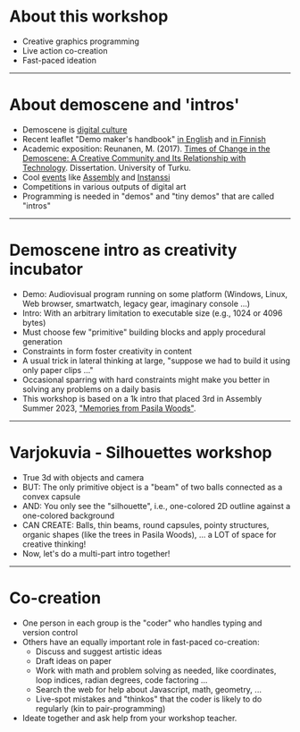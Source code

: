 <!-- Process this using some Mardown-to-slides tool -->

# About this workshop

- Creative graphics programming
- Live action co-creation
- Fast-paced ideation

---

# About demoscene and 'intros'

- Demoscene is [digital culture](https://demoscene-the-art-of-coding.net/)
- Recent leaflet "Demo maker's handbook" [in English](https://efgamp.eu/wp-content/uploads/2023/12/Demo-Makers-Handbook_en.pdf)
  and [in Finnish](https://www.postimuseo.fi/wp-content/uploads/2023/08/demoilijan_kasikirja_0623_A5_N.pdf)
- Academic exposition: Reunanen, M. (2017). [Times of Change in the Demoscene: A Creative Community and Its Relationship with Technology](https://urn.fi/URN:ISBN:978-951-29-6717-9). Dissertation. University of Turku.
- Cool [events](https://www.demoparty.net/upcoming) like [Assembly](https://assembly.org/) and [Instanssi](https://instanssi.org/)
- Competitions in various outputs of digital art
- Programming is needed in "demos" and "tiny demos" that are called "intros"

---

# Demoscene intro as creativity incubator

- Demo: Audiovisual program running on some platform (Windows, Linux, Web browser, smartwatch, legacy gear, imaginary console ...)
- Intro: With an arbitrary limitation to executable size (e.g., 1024 or 4096 bytes)
- Must choose few "primitive" building blocks and apply procedural generation
- Constraints in form foster creativity in content
- A usual trick in lateral thinking at large, "suppose we had to build it using only paper clips ..."
- Occasional sparring with hard constraints might make you better in solving any problems on a daily basis
- This workshop is based on a 1k intro that placed 3rd in Assembly Summer 2023, ["Memories from Pasila Woods"](https://www.pouet.net/prod.php?which=94821).

---

# Varjokuvia - Silhouettes workshop

- True 3d with objects and camera
- BUT: The only primitive object is a "beam" of two balls connected as a convex capsule
- AND: You only see the "silhouette", i.e., one-colored 2D outline against a one-colored background
- CAN CREATE: Balls, thin beams, round capsules, pointy structures, organic shapes (like the trees in Pasila Woods), ... a LOT of space for creative thinking!
- Now, let's do a multi-part intro together!

---

# Co-creation

- One person in each group is the "coder" who handles typing and version control
- Others have an equally important role in fast-paced co-creation:
   + Discuss and suggest artistic ideas
   + Draft ideas on paper
   + Work with math and problem solving as needed, like coordinates, loop indices, radian degrees, code factoring ...
   + Search the web for help about Javascript, math, geometry, ...
   + Live-spot mistakes and "thinkos" that the coder is likely to do regularly (kin to pair-programming)
- Ideate together and ask help from your workshop teacher.
